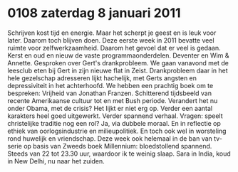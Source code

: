 # 0108 zaterdag 8 januari 2011
Schrijven kost tijd en energie. Maar het scherpt je geest en is leuk voor later. Daarom toch blijven doen. Deze eerste week in 2011 bevatte veel ruimte voor zelfwerkzaamheid. Daarom het gevoel dat er veel is gedaan. Kerst en oud en nieuw de vaste programmaonderdelen. Deventer en Wim & Annette. Gesproken over Gert's drankprobleem. We gaan vanavond met de leesclub eten bij Gert in zijn nieuwe flat in Zeist. Drankprobleem daar in het hele gezelschap adresseren lijkt hachelijk, met Gerts angsten en depressiviteit in het achterhoofd. We hebben een prachtig boek om te bespreken: Vrijheid van Jonathan Franzen. Schitterend tijdsbeeld van recente Amerikaanse cultuur tot en met Bush periode. Verandert het nu onder Obama, met de crisis? Het lijkt er niet erg op. Verder een aantal karakters heel goed uitgewerkt. Verder spannend verhaal. Vragen: speelt christelijke traditie nog een rol? Ja, via dubbele moraal. En in reflectie op ethiek van oorlogsindustrie en milieupolitiek. En toch ook wel in worsteling rond huwelijk en vriendschap. Deze week ook helemaal in de ban van tv-serie op basis van Zweeds boek Millennium: bloedstollend spannend. Steeds van 22 tot 23.30 uur, waardoor ik te weinig slaap. Sara in India, koud in New Delhi, nu naar het zuiden.